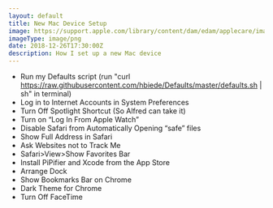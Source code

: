 ```yaml
---
layout: default
title: New Mac Device Setup
image: https://support.apple.com/library/content/dam/edam/applecare/images/en_US/macbook/osx-el-capitan-setup-macbook-gold-open.png
imageType: image/png
date: 2018-12-26T17:30:00Z
description: How I set up a new Mac device
---
```


 * Run my Defaults script (run "curl https://raw.githubusercontent.com/hbiede/Defaults/master/defaults.sh \| sh" in terminal) 
 * Log in to Internet Accounts in System Preferences
 * Turn Off Spotlight Shortcut (So Alfred can take it) 
 * Turn on “Log In From Apple Watch”
 * Disable Safari from Automatically Opening “safe” files
 * Show Full Address in Safari
 * Ask Websites not to Track Me
 * Safari>View>Show Favorites Bar
 * Install PiPifier and Xcode from the App Store
 * Arrange Dock
 * Show Bookmarks Bar on Chrome
 * Dark Theme for Chrome
 * Turn Off FaceTime
